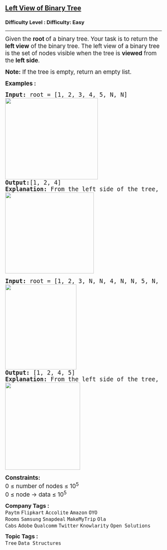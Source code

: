 <h2><a href="https://www.geeksforgeeks.org/problems/left-view-of-binary-tree/1?page=1&difficulty=Easy&sortBy=submissions">Left View of Binary Tree</a></h2><h3>Difficulty Level : Difficulty: Easy</h3><hr><div class="problems_problem_content__Xm_eO"><p><span style="font-size: 14pt;">Given the <strong>root </strong>of a binary tree. Your task is to return the <strong>left view</strong> of the binary tree. The left view of a binary tree is the set of nodes visible when the tree is <strong>viewed</strong> from the <strong>left side</strong>.</span></p>
<p><span style="font-size: 14pt;"><strong>Note:</strong> If the tree is empty, return an empty list.</span></p>
<p><span style="font-size: 14pt;"><strong>Examples :</strong></span></p>
<pre><span style="font-size: 14pt;"><strong>Input: </strong>root = [1, 2, 3, 4, 5, N, N]
<span style="font-family: -apple-system, BlinkMacSystemFont, 'Segoe UI', Roboto, Oxygen, Ubuntu, Cantarell, 'Open Sans', 'Helvetica Neue', sans-serif; white-space: normal;"><img src="https://media.geeksforgeeks.org/img-practice/prod/addEditProblem/876845/Web/Other/blobid0_1731456264.png" width="298" height="261"></span>
<strong>Output:</strong>[1, 2, 4]<strong><br></strong><strong>Explanation: </strong>From the left side of the tree, only the nodes 1, 2, and 4 are visible.<br><img src="https://media.geeksforgeeks.org/img-practice/prod/addEditProblem/876845/Web/Other/blobid1_1731456288.png" width="285" height="260"></span></pre>
<pre><span style="font-size: 14pt;"><strong>Input: </strong>root = [1, 2, 3, N, N, 4, N, N, 5, N, N]<strong><br></strong><strong><img src="https://media.geeksforgeeks.org/img-practice/prod/addEditProblem/876845/Web/Other/blobid2_1731456332.png" width="229" height="273"></strong>
<strong>Output: </strong>[1, 2, 4, 5]<br><strong>Explanation: </strong>From the left side of the tree, only the nodes 1, 2, 4, and 5 are visible.<strong><br><img src="https://media.geeksforgeeks.org/img-practice/prod/addEditProblem/876845/Web/Other/blobid3_1731456373.png" width="241" height="280"></strong></span></pre>
<p><span style="font-size: 14pt;"><strong>Constraints:</strong><br>0 ≤ number of nodes ≤ 10<sup>5</sup><br>0 ≤ node -&gt; data ≤ 10<sup>5</sup></span></p></div><p><span style=font-size:18px><strong>Company Tags : </strong><br><code>Paytm</code>&nbsp;<code>Flipkart</code>&nbsp;<code>Accolite</code>&nbsp;<code>Amazon</code>&nbsp;<code>OYO Rooms</code>&nbsp;<code>Samsung</code>&nbsp;<code>Snapdeal</code>&nbsp;<code>MakeMyTrip</code>&nbsp;<code>Ola Cabs</code>&nbsp;<code>Adobe</code>&nbsp;<code>Qualcomm</code>&nbsp;<code>Twitter</code>&nbsp;<code>Knowlarity</code>&nbsp;<code>Open Solutions</code>&nbsp;<br><p><span style=font-size:18px><strong>Topic Tags : </strong><br><code>Tree</code>&nbsp;<code>Data Structures</code>&nbsp;